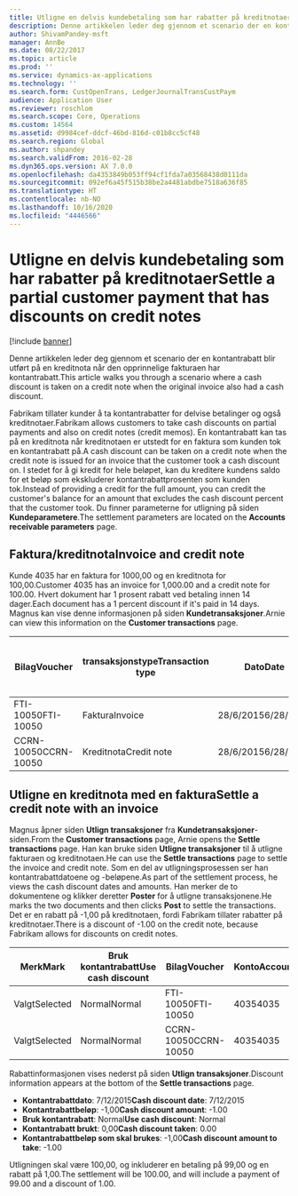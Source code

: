 ```yaml
---
title: Utligne en delvis kundebetaling som har rabatter på kreditnotaer
description: Denne artikkelen leder deg gjennom et scenario der en kontantrabatt blir utført på en kreditnota når den opprinnelige fakturaen har kontantrabatt.
author: ShivamPandey-msft
manager: AnnBe
ms.date: 08/22/2017
ms.topic: article
ms.prod: ''
ms.service: dynamics-ax-applications
ms.technology: ''
ms.search.form: CustOpenTrans, LedgerJournalTransCustPaym
audience: Application User
ms.reviewer: roschlom
ms.search.scope: Core, Operations
ms.custom: 14564
ms.assetid: d9984cef-ddcf-46bd-816d-c01b8cc5cf48
ms.search.region: Global
ms.author: shpandey
ms.search.validFrom: 2016-02-28
ms.dyn365.ops.version: AX 7.0.0
ms.openlocfilehash: da4353849b053ff94cf1fda7a03568438d0111da
ms.sourcegitcommit: 092ef6a45f515b38be2a4481abdbe7518a636f85
ms.translationtype: HT
ms.contentlocale: nb-NO
ms.lasthandoff: 10/16/2020
ms.locfileid: "4446566"
---
```

# <a name="settle-a-partial-customer-payment-that-has-discounts-on-credit-notes"></a><span data-ttu-id="b6d51-103">Utligne en delvis kundebetaling som har rabatter på kreditnotaer</span><span class="sxs-lookup"><span data-stu-id="b6d51-103">Settle a partial customer payment that has discounts on credit notes</span></span>

[!include [banner](../includes/banner.md)]

<span data-ttu-id="b6d51-104">Denne artikkelen leder deg gjennom et scenario der en kontantrabatt blir utført på en kreditnota når den opprinnelige fakturaen har kontantrabatt.</span><span class="sxs-lookup"><span data-stu-id="b6d51-104">This article walks you through a scenario where a cash discount is taken on a credit note when the original invoice also had a cash discount.</span></span> 

<span data-ttu-id="b6d51-105">Fabrikam tillater kunder å ta kontantrabatter for delvise betalinger og også kreditnotaer.</span><span class="sxs-lookup"><span data-stu-id="b6d51-105">Fabrikam allows customers to take cash discounts on partial payments and also on credit notes (credit memos).</span></span> <span data-ttu-id="b6d51-106">En kontantrabatt kan tas på en kreditnota når kreditnotaen er utstedt for en faktura som kunden tok en kontantrabatt på.</span><span class="sxs-lookup"><span data-stu-id="b6d51-106">A cash discount can be taken on a credit note when the credit note is issued for an invoice that the customer took a cash discount on.</span></span> <span data-ttu-id="b6d51-107">I stedet for å gi kredit for hele beløpet, kan du kreditere kundens saldo for et beløp som ekskluderer kontantrabattprosenten som kunden tok.</span><span class="sxs-lookup"><span data-stu-id="b6d51-107">Instead of providing a credit for the full amount, you can credit the customer's balance for an amount that excludes the cash discount percent that the customer took.</span></span> <span data-ttu-id="b6d51-108">Du finner parameterne for utligning på siden **Kundeparametere**.</span><span class="sxs-lookup"><span data-stu-id="b6d51-108">The settlement parameters are located on the **Accounts receivable parameters** page.</span></span>

## <a name="invoice-and-credit-note"></a><span data-ttu-id="b6d51-109">Faktura/kreditnota</span><span class="sxs-lookup"><span data-stu-id="b6d51-109">Invoice and credit note</span></span>
<span data-ttu-id="b6d51-110">Kunde 4035 har en faktura for 1000,00 og en kreditnota for 100,00.</span><span class="sxs-lookup"><span data-stu-id="b6d51-110">Customer 4035 has an invoice for 1,000.00 and a credit note for 100.00.</span></span> <span data-ttu-id="b6d51-111">Hvert dokument har 1 prosent rabatt ved betaling innen 14 dager.</span><span class="sxs-lookup"><span data-stu-id="b6d51-111">Each document has a 1 percent discount if it's paid in 14 days.</span></span> <span data-ttu-id="b6d51-112">Magnus kan vise denne informasjonen på siden **Kundetransaksjoner**.</span><span class="sxs-lookup"><span data-stu-id="b6d51-112">Arnie can view this information on the **Customer transactions** page.</span></span>

| <span data-ttu-id="b6d51-113">Bilag</span><span class="sxs-lookup"><span data-stu-id="b6d51-113">Voucher</span></span>    | <span data-ttu-id="b6d51-114">transaksjonstype</span><span class="sxs-lookup"><span data-stu-id="b6d51-114">Transaction type</span></span> | <span data-ttu-id="b6d51-115">Dato</span><span class="sxs-lookup"><span data-stu-id="b6d51-115">Date</span></span>      | <span data-ttu-id="b6d51-116">Faktura</span><span class="sxs-lookup"><span data-stu-id="b6d51-116">Invoice</span></span>  | <span data-ttu-id="b6d51-117">Beløp i transaksjonsvaluta, debet</span><span class="sxs-lookup"><span data-stu-id="b6d51-117">Amount in transaction currency debit</span></span> | <span data-ttu-id="b6d51-118">Beløp i transaksjonsvaluta, kredit</span><span class="sxs-lookup"><span data-stu-id="b6d51-118">Amount in transaction currency credit</span></span> | <span data-ttu-id="b6d51-119">Saldo</span><span class="sxs-lookup"><span data-stu-id="b6d51-119">Balance</span></span>  | <span data-ttu-id="b6d51-120">Valuta</span><span class="sxs-lookup"><span data-stu-id="b6d51-120">Currency</span></span> |
|------------|------------------|-----------|----------|--------------------------------------|---------------------------------------|----------|----------|
| <span data-ttu-id="b6d51-121">FTI-10050</span><span class="sxs-lookup"><span data-stu-id="b6d51-121">FTI-10050</span></span>  | <span data-ttu-id="b6d51-122">Faktura</span><span class="sxs-lookup"><span data-stu-id="b6d51-122">Invoice</span></span>          | <span data-ttu-id="b6d51-123">28/6/2015</span><span class="sxs-lookup"><span data-stu-id="b6d51-123">6/28/2015</span></span> | <span data-ttu-id="b6d51-124">10050</span><span class="sxs-lookup"><span data-stu-id="b6d51-124">10050</span></span>    | <span data-ttu-id="b6d51-125">1 000,00</span><span class="sxs-lookup"><span data-stu-id="b6d51-125">1,000.00</span></span>                             |                                       | <span data-ttu-id="b6d51-126">1 000,00</span><span class="sxs-lookup"><span data-stu-id="b6d51-126">1,000.00</span></span> | <span data-ttu-id="b6d51-127">USD</span><span class="sxs-lookup"><span data-stu-id="b6d51-127">USD</span></span>      |
| <span data-ttu-id="b6d51-128">CCRN-10050</span><span class="sxs-lookup"><span data-stu-id="b6d51-128">CCRN-10050</span></span> | <span data-ttu-id="b6d51-129">Kreditnota</span><span class="sxs-lookup"><span data-stu-id="b6d51-129">Credit note</span></span>      | <span data-ttu-id="b6d51-130">28/6/2015</span><span class="sxs-lookup"><span data-stu-id="b6d51-130">6/28/2015</span></span> | <span data-ttu-id="b6d51-131">K-10050</span><span class="sxs-lookup"><span data-stu-id="b6d51-131">CR-10050</span></span> |                                      | <span data-ttu-id="b6d51-132">100,00</span><span class="sxs-lookup"><span data-stu-id="b6d51-132">100.00</span></span>                                | <span data-ttu-id="b6d51-133">-100,00</span><span class="sxs-lookup"><span data-stu-id="b6d51-133">-100.00</span></span>  | <span data-ttu-id="b6d51-134">USD</span><span class="sxs-lookup"><span data-stu-id="b6d51-134">USD</span></span>      |

## <a name="settle-a-credit-note-with-an-invoice"></a><span data-ttu-id="b6d51-135">Utligne en kreditnota med en faktura</span><span class="sxs-lookup"><span data-stu-id="b6d51-135">Settle a credit note with an invoice</span></span>
<span data-ttu-id="b6d51-136">Magnus åpner siden **Utlign transaksjoner** fra **Kundetransaksjoner**-siden.</span><span class="sxs-lookup"><span data-stu-id="b6d51-136">From the **Customer transactions** page, Arnie opens the **Settle transactions** page.</span></span> <span data-ttu-id="b6d51-137">Han kan bruke siden **Utligne transaksjoner** til å utligne fakturaen og kreditnotaen.</span><span class="sxs-lookup"><span data-stu-id="b6d51-137">He can use the **Settle transactions** page to settle the invoice and credit note.</span></span> <span data-ttu-id="b6d51-138">Som en del av utligningsprosessen ser han kontantrabattdatoene og -beløpene.</span><span class="sxs-lookup"><span data-stu-id="b6d51-138">As part of the settlement process, he views the cash discount dates and amounts.</span></span> <span data-ttu-id="b6d51-139">Han merker de to dokumentene og klikker deretter **Poster** for å utligne transaksjonene.</span><span class="sxs-lookup"><span data-stu-id="b6d51-139">He marks the two documents and then clicks **Post** to settle the transactions.</span></span> <span data-ttu-id="b6d51-140">Det er en rabatt på -1,00 på kreditnotaen, fordi Fabrikam tillater rabatter på kreditnotaer.</span><span class="sxs-lookup"><span data-stu-id="b6d51-140">There is a discount of -1.00 on the credit note, because Fabrikam allows for discounts on credit notes.</span></span>

| <span data-ttu-id="b6d51-141">Merk</span><span class="sxs-lookup"><span data-stu-id="b6d51-141">Mark</span></span>     | <span data-ttu-id="b6d51-142">Bruk kontantrabatt</span><span class="sxs-lookup"><span data-stu-id="b6d51-142">Use cash discount</span></span> | <span data-ttu-id="b6d51-143">Bilag</span><span class="sxs-lookup"><span data-stu-id="b6d51-143">Voucher</span></span>    | <span data-ttu-id="b6d51-144">Konto</span><span class="sxs-lookup"><span data-stu-id="b6d51-144">Account</span></span> | <span data-ttu-id="b6d51-145">Dato</span><span class="sxs-lookup"><span data-stu-id="b6d51-145">Date</span></span>      | <span data-ttu-id="b6d51-146">Forfallsdato</span><span class="sxs-lookup"><span data-stu-id="b6d51-146">Due date</span></span>  | <span data-ttu-id="b6d51-147">Faktura</span><span class="sxs-lookup"><span data-stu-id="b6d51-147">Invoice</span></span>  | <span data-ttu-id="b6d51-148">Beløp i transaksjonsvaluta</span><span class="sxs-lookup"><span data-stu-id="b6d51-148">Amount in transaction currency</span></span> | <span data-ttu-id="b6d51-149">Valuta</span><span class="sxs-lookup"><span data-stu-id="b6d51-149">Currency</span></span> | <span data-ttu-id="b6d51-150">Beløp som skal utlignes</span><span class="sxs-lookup"><span data-stu-id="b6d51-150">Amount to settle</span></span> |
|----------|-------------------|------------|---------|-----------|-----------|----------|--------------------------------|----------|------------------|
| <span data-ttu-id="b6d51-151">Valgt</span><span class="sxs-lookup"><span data-stu-id="b6d51-151">Selected</span></span> | <span data-ttu-id="b6d51-152">Normal</span><span class="sxs-lookup"><span data-stu-id="b6d51-152">Normal</span></span>            | <span data-ttu-id="b6d51-153">FTI-10050</span><span class="sxs-lookup"><span data-stu-id="b6d51-153">FTI-10050</span></span>  | <span data-ttu-id="b6d51-154">4035</span><span class="sxs-lookup"><span data-stu-id="b6d51-154">4035</span></span>    | <span data-ttu-id="b6d51-155">28/6/2015</span><span class="sxs-lookup"><span data-stu-id="b6d51-155">6/28/2015</span></span> | <span data-ttu-id="b6d51-156">28/7/2015</span><span class="sxs-lookup"><span data-stu-id="b6d51-156">7/28/2015</span></span> | <span data-ttu-id="b6d51-157">10050</span><span class="sxs-lookup"><span data-stu-id="b6d51-157">10050</span></span>    | <span data-ttu-id="b6d51-158">1 000,00</span><span class="sxs-lookup"><span data-stu-id="b6d51-158">1,000.00</span></span>                       | <span data-ttu-id="b6d51-159">USD</span><span class="sxs-lookup"><span data-stu-id="b6d51-159">USD</span></span>      | <span data-ttu-id="b6d51-160">990.00</span><span class="sxs-lookup"><span data-stu-id="b6d51-160">990.00</span></span>           |
| <span data-ttu-id="b6d51-161">Valgt</span><span class="sxs-lookup"><span data-stu-id="b6d51-161">Selected</span></span> | <span data-ttu-id="b6d51-162">Normal</span><span class="sxs-lookup"><span data-stu-id="b6d51-162">Normal</span></span>            | <span data-ttu-id="b6d51-163">CCRN-10050</span><span class="sxs-lookup"><span data-stu-id="b6d51-163">CCRN-10050</span></span> | <span data-ttu-id="b6d51-164">4035</span><span class="sxs-lookup"><span data-stu-id="b6d51-164">4035</span></span>    | <span data-ttu-id="b6d51-165">28/6/2015</span><span class="sxs-lookup"><span data-stu-id="b6d51-165">6/28/2015</span></span> | <span data-ttu-id="b6d51-166">28/7/2015</span><span class="sxs-lookup"><span data-stu-id="b6d51-166">7/28/2015</span></span> | <span data-ttu-id="b6d51-167">K-10050</span><span class="sxs-lookup"><span data-stu-id="b6d51-167">CR-10050</span></span> | <span data-ttu-id="b6d51-168">-100,00</span><span class="sxs-lookup"><span data-stu-id="b6d51-168">-100.00</span></span>                        | <span data-ttu-id="b6d51-169">USD</span><span class="sxs-lookup"><span data-stu-id="b6d51-169">USD</span></span>      | <span data-ttu-id="b6d51-170">-99.00</span><span class="sxs-lookup"><span data-stu-id="b6d51-170">-99.00</span></span>           |

<span data-ttu-id="b6d51-171">Rabattinformasjonen vises nederst på siden **Utlign transaksjoner**.</span><span class="sxs-lookup"><span data-stu-id="b6d51-171">Discount information appears at the bottom of the **Settle transactions** page.</span></span>

- <span data-ttu-id="b6d51-172">**Kontantrabattdato**: 7/12/2015</span><span class="sxs-lookup"><span data-stu-id="b6d51-172">**Cash discount date**: 7/12/2015</span></span> 
- <span data-ttu-id="b6d51-173">**Kontantrabattbeløp**: -1,00</span><span class="sxs-lookup"><span data-stu-id="b6d51-173">**Cash discount amount**: -1.00</span></span>     
- <span data-ttu-id="b6d51-174">**Bruk kontantrabatt**: Normal</span><span class="sxs-lookup"><span data-stu-id="b6d51-174">**Use cash discount**: Normal</span></span>    
- <span data-ttu-id="b6d51-175">**Kontantrabatt brukt**: 0,00</span><span class="sxs-lookup"><span data-stu-id="b6d51-175">**Cash discount taken**: 0.00</span></span>      
- <span data-ttu-id="b6d51-176">**Kontantrabattbeløp som skal brukes**: -1,00</span><span class="sxs-lookup"><span data-stu-id="b6d51-176">**Cash discount amount to take**: -1.00</span></span>     

<span data-ttu-id="b6d51-177">Utligningen skal være 100,00, og inkluderer en betaling på 99,00 og en rabatt på 1,00.</span><span class="sxs-lookup"><span data-stu-id="b6d51-177">The settlement will be 100.00, and will include a payment of 99.00 and a discount of 1.00.</span></span>



